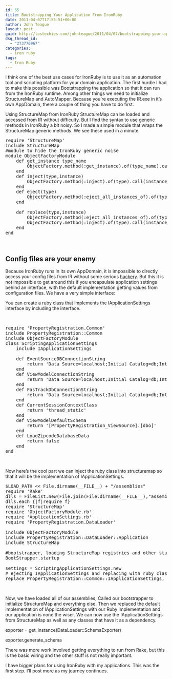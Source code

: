 ```yaml
---
id: 55
title: Bootstrapping Your Application From IronRuby
date: 2011-04-07T17:55:51+00:00
author: John Teague
layout: post
guid: http://lostechies.com/johnteague/2011/04/07/bootstrapping-your-application-from-ironruby/
dsq_thread_id:
  - "273770967"
categories:
  - iron ruby
tags:
  - Iron Ruby
---
```

<p class="brush:ruby">
  I think one of the best use cases for IronRuby is to use it as an automation tool and scripting platform for your domain application. The first hurdle I had to make this possible was Bootstrapping the application so that it can run from the IronRuby runtime. Among other things we need to initialize StructureMap and AutoMapper. Because you&#8217;re executing the IR.exe in it&#8217;s own AppDomain, there a couple of thing you have to do first.
</p>

<p class="brush:ruby">
  Using StructureMap from IronRuby StructureMap can be loaded and accessed from IR without difficulty. But I find the syntax to use generic methods in IronRuby a bit noisy. So I made a simple module that wraps the StructureMap generic methods. We see these used in a minute.
</p>

<pre>require 'StructureMap'
include StructureMap
#module to hide the IronRuby generic noise
module ObjectFactoryModule
    def get_instance type_name
        ObjectFactory.method(:get_instance).of(type_name).call
    end
    def inject(type,instance)
        ObjectFactory.method(:inject).of(type).call(instance)
    end
    def eject(type)
        ObjectFactory.method(:eject_all_instances_of).of(type).call
    end

    def replace(type,instance)
        ObjectFactory.method(:eject_all_instances_of).of(type).call
        ObjectFactory.method(:inject).of(type).call(instance)
    end
end</pre>

&nbsp;

## Config files are your enemy

Because IronRuby runs in its own AppDomain, it is impossible to directly access your config files from IR without some serious [hackery](http://vaderpi.com/blog/?p=609). But this it is not impossible to get around this if you encapsulate application settings behind an interface, with the default implementation getting values from configuration files. We have a very simple interface:

You can create a ruby class that implements the IApplicationSettings interface by including the interface.

&nbsp;

<pre>require 'PropertyRegistration.Common'
include PropertyRegistration::Common
include ObjectFactoryModule
class ScriptingApplicationSettings
    include IApplicationSettings

    def EventSourceDBConnectionString
        return 'Data Source=localhost;Initial Catalog=db;Integrated Security=SSPI'
    end
    def ViewModelConnectionString
        return 'Data Source=localhost;Initial Catalog=db;Integrated Security=SSPI'
    end
    def FasTrackDbConnectionString
        return 'Data Source=localhost;Initial Catalog=db;Integrated Security=SSPI'
    end
    def CurrentSessionContextClass
        return 'thread_static'
    end
    def ViewModelDefaultSchema
        return '[PropertyRegistration_ViewSource].[dbo]'
    end
    def LoadZipcodeDatabaseData
        return false
    end
end</pre>

&nbsp;

Now here&#8217;s the cool part we can inject the ruby class into structuremap so that it will be the implementation of IApplicationSettings.

<pre>$LOAD_PATH &lt;&lt; File.dirname(__FILE__) + "/assemblies"
require 'Rake'
dlls = FileList.new(File.join(File.dirname(__FILE__),"assemblies/*.dll"))
dlls.each {|f|require f}
require 'StructureMap'
require 'ObjectFactoryModule.rb'
require 'ApplicationSettings.rb'
require 'PropertyRegistration.DataLoader'

include ObjectFactoryModule
include PropertyRegistration::DataLoader::Application
include StructureMap

#bootstrapper, loading StructureMap registries and other stuff
BootStrapper.startup

settings = ScriptingApplicationSettings.new
# ejecting IApplicationSettings and replacing with ruby class
replace PropertyRegistration::Common::IApplicationSettings, settings</pre>

&nbsp;

Now, we have loaded all of our assemblies, Called our bootstrapper to initialize StructureMap and everything else. Then we replaced the default implementation of IApplicationSettings with our Ruby implementation and our application is none the wiser. We can now use the IApplicationSettings from StructureMap as well as any classes that have it as a dependency.

exporter = get_instance(DataLoader::SchemaExporter)
  
exporter.generate_schema

There was more work involved getting everything to run from Rake, but this is the basic wiring and the other stuff is not really important.

I have bigger plans for using IronRuby with my applications. This was the first step. I&#8217;ll post more as my journey continues.